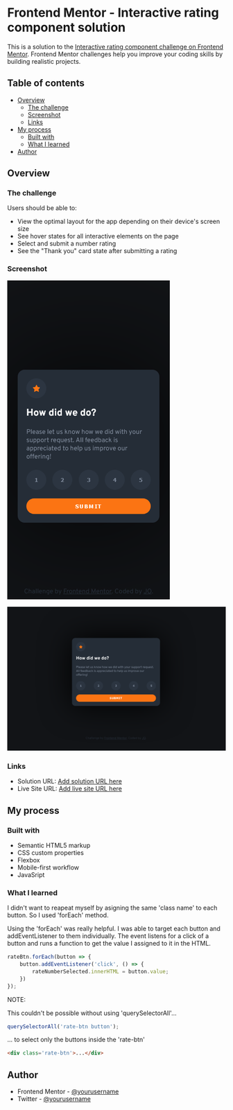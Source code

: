 # Frontend Mentor - Interactive rating component solution

This is a solution to the [Interactive rating component challenge on Frontend Mentor](https://www.frontendmentor.io/challenges/interactive-rating-component-koxpeBUmI). Frontend Mentor challenges help you improve your coding skills by building realistic projects. 

## Table of contents

- [Overview](#overview)
  - [The challenge](#the-challenge)
  - [Screenshot](#screenshot)
  - [Links](#links)
- [My process](#my-process)
  - [Built with](#built-with)
  - [What I learned](#what-i-learned)
- [Author](#author)


## Overview

### The challenge

Users should be able to:

- View the optimal layout for the app depending on their device's screen size
- See hover states for all interactive elements on the page
- Select and submit a number rating
- See the "Thank you" card state after submitting a rating

### Screenshot

![](./design/screenshot-mobile-view.png)

![](./design/screenshot-desktop-view.png)


### Links

- Solution URL: [Add solution URL here](https://your-solution-url.com)
- Live Site URL: [Add live site URL here](https://your-live-site-url.com)

## My process

### Built with

- Semantic HTML5 markup
- CSS custom properties
- Flexbox
- Mobile-first workflow
- JavaSript

### What I learned

I didn't want to reapeat myself by asigning the same 'class name' to each button. So I used 'forEach' method.

Using the 'forEach' was really helpful. I was able to target each button and addEventListener to them individually. 
The event listens for a click of a button and runs a function to get the value I assigned to it in the HTML. 

```js
rateBtn.forEach(button => {
    button.addEventListener('click', () => {
        rateNumberSelected.innerHTML = button.value;
    })
});
```

NOTE:

This couldn't be possible without using 'querySelectorAll'...
```js
querySelectorAll('rate-btn button');
```
... to select only the buttons inside the 'rate-btn' 

```html
<div class='rate-btn'>...</div> 
```


## Author

- Frontend Mentor - [@yourusername](https://www.frontendmentor.io/profile/yourusername)
- Twitter - [@yourusername](https://www.twitter.com/yourusername)

